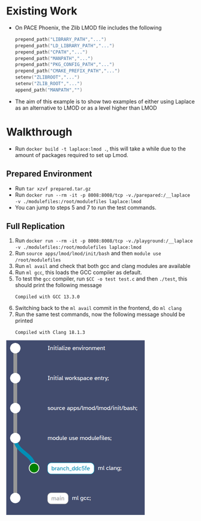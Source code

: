 # Existing Work
- On PACE Phoenix, the Zlib LMOD file includes the following
  
    ``` lua
    prepend_path("LIBRARY_PATH","...")
    prepend_path("LD_LIBRARY_PATH","...")
    prepend_path("CPATH","...")
    prepend_path("MANPATH","...")
    prepend_path("PKG_CONFIG_PATH","...")
    prepend_path("CMAKE_PREFIX_PATH","...")
    setenv("ZLIBROOT","...")
    setenv("ZLIB_ROOT","...")
    append_path("MANPATH","")
    ```
- The aim of this example is to show two examples of either using Laplace as an alternative to LMOD or as a level higher than LMOD

# Walkthrough
- Run `docker build -t laplace:lmod .`, this will take a while due to the amount of packages required to set up Lmod.

## Prepared Environment
- Run `tar xzvf prepared.tar.gz`
- Run `docker run --rm -it -p 8008:8008/tcp -v./parepared:/__laplace -v ./modulefiles:/root/modulefiles laplace:lmod`
- You can jump to steps 5 and 7 to run the test commands.

## Full Replication
1. Run `docker run --rm -it -p 8008:8008/tcp -v./playground:/__laplace -v ./modulefiles:/root/modulefiles laplace:lmod`
2. Run `source apps/lmod/lmod/init/bash` and then `module use /root/modulefiles`
3. Run `ml avail` and check that both gcc and clang modules are available
4. Run `ml gcc`, this loads the GCC compiler as default.
5. To test the `gcc` compiler, run `$CC -o test test.c` and then `./test`, this should print the following message
   ```
   Compiled with GCC 13.3.0
   ```
6. Switching back to the `ml avail` commit in the frontend, do `ml clang`
7. Run the same test commands, now the following message should be printed
   ```
   Compiled with Clang 18.1.3
   ```

![](./res/branch.png)